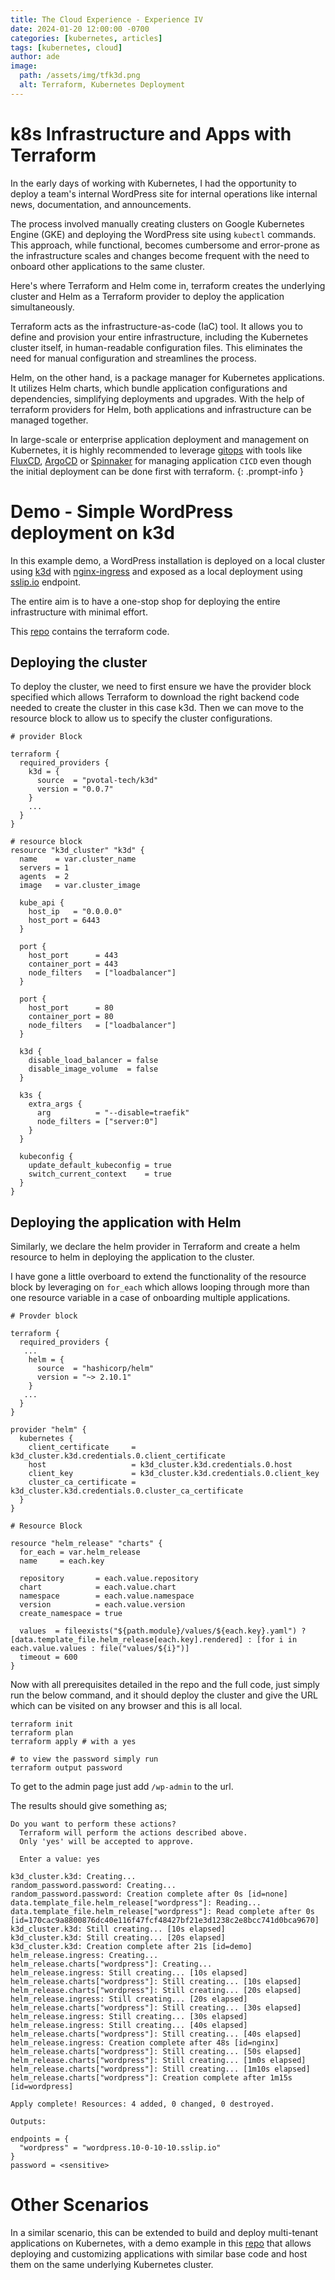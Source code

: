 ```yaml
---
title: The Cloud Experience - Experience IV
date: 2024-01-20 12:00:00 -0700
categories: [kubernetes, articles]
tags: [kubernetes, cloud]
author: ade
image:
  path: /assets/img/tfk3d.png
  alt: Terraform, Kubernetes Deployment
---
```

# k8s Infrastructure and Apps with Terraform

In the early days of working with Kubernetes, I had the opportunity to deploy a team's internal WordPress site for internal operations like internal news, documentation, and announcements.

The process involved manually creating clusters on Google Kubernetes Engine (GKE) and deploying the WordPress site using `kubectl` commands. This approach, while functional, becomes cumbersome and error-prone as the infrastructure scales and changes become frequent with the need to onboard other applications to the same cluster.

Here's where Terraform and Helm come in, terraform creates the underlying cluster and Helm as a Terraform provider to deploy the application simultaneously.

Terraform acts as the infrastructure-as-code (IaC) tool. It allows you to define and provision your entire infrastructure, including the Kubernetes cluster itself, in human-readable configuration files. This eliminates the need for manual configuration and streamlines the process.

Helm, on the other hand, is a package manager for Kubernetes applications. It utilizes Helm charts, which bundle application configurations and dependencies, simplifying deployments and upgrades. With the help of terraform providers for Helm, both applications and infrastructure can be managed together.

>
In large-scale or enterprise application deployment and management on Kubernetes, it is highly recommended to leverage [gitops](https://about.gitlab.com/topics/gitops/) with tools like [FluxCD](https://fluxcd.io/), [ArgoCD](https://argoproj.github.io/) or [Spinnaker](https://spinnaker.io/) for managing application `CICD` even though the initial deployment can be done first with terraform.
{: .prompt-info }

# Demo - Simple WordPress deployment on k3d

In this example demo, a WordPress installation is deployed on a local cluster using [k3d](https://k3d.io/) with [nginx-ingress](https://github.com/kubernetes/ingress-nginx) and exposed as a local deployment using [sslip.io](https://sslip.io/) endpoint.

The entire aim is to have a one-stop shop for deploying the entire infrastructure with minimal effort.

This [repo](https://github.com/adekoyadapo/terraform-k3d) contains the terraform code.

## Deploying the cluster

To deploy the cluster, we need to first ensure we have the provider block specified which allows Terraform to download the right backend code needed to create the cluster in this case k3d. Then we can move to the resource block to allow us to specify the cluster configurations.

  

```
# provider Block

terraform {
  required_providers {
    k3d = {
      source  = "pvotal-tech/k3d"
      version = "0.0.7"
    }
    ...
  }
}

# resource block
resource "k3d_cluster" "k3d" {
  name    = var.cluster_name
  servers = 1
  agents  = 2
  image   = var.cluster_image

  kube_api {
    host_ip   = "0.0.0.0"
    host_port = 6443
  }

  port {
    host_port      = 443
    container_port = 443
    node_filters   = ["loadbalancer"]
  }

  port {
    host_port      = 80
    container_port = 80
    node_filters   = ["loadbalancer"]
  }

  k3d {
    disable_load_balancer = false
    disable_image_volume  = false
  }

  k3s {
    extra_args {
      arg          = "--disable=traefik"
      node_filters = ["server:0"]
    }
  }

  kubeconfig {
    update_default_kubeconfig = true
    switch_current_context    = true
  }
}

```

## Deploying the application with Helm

Similarly, we declare the helm provider in Terraform and create a helm resource to helm in deploying the application to the cluster.

I have gone a little overboard to extend the functionality of the resource block by leveraging on `for_each` which allows looping through more than one resource variable in a case of onboarding multiple applications.

```
# Provder block

terraform {
  required_providers {
   ...
    helm = {
      source  = "hashicorp/helm"
      version = "~> 2.10.1"
    }
   ...
  }
}

provider "helm" {
  kubernetes {
    client_certificate     = k3d_cluster.k3d.credentials.0.client_certificate
    host                   = k3d_cluster.k3d.credentials.0.host
    client_key             = k3d_cluster.k3d.credentials.0.client_key
    cluster_ca_certificate = k3d_cluster.k3d.credentials.0.cluster_ca_certificate
  }
}

# Resource Block

resource "helm_release" "charts" {
  for_each = var.helm_release
  name     = each.key

  repository       = each.value.repository
  chart            = each.value.chart
  namespace        = each.value.namespace
  version          = each.value.version
  create_namespace = true

  values  = fileexists("${path.module}/values/${each.key}.yaml") ? [data.template_file.helm_release[each.key].rendered] : [for i in each.value.values : file("values/${i}")]
  timeout = 600
}

```

Now with all prerequisites detailed in the repo and the full code, just simply run the below command, and it should deploy the cluster and give the URL which can be visited on any browser and this is all local.

```
terraform init
terraform plan
terraform apply # with a yes

# to view the password simply run
terraform output password

```

To get to the admin page just add `/wp-admin` to the url.

The results should give something as;
```
Do you want to perform these actions?
  Terraform will perform the actions described above.
  Only 'yes' will be accepted to approve.

  Enter a value: yes

k3d_cluster.k3d: Creating...
random_password.password: Creating...
random_password.password: Creation complete after 0s [id=none]
data.template_file.helm_release["wordpress"]: Reading...
data.template_file.helm_release["wordpress"]: Read complete after 0s [id=170cac9a8800876dc40e116f47fcf48427bf21e3d1238c2e8bcc741d0bca9670]
k3d_cluster.k3d: Still creating... [10s elapsed]
k3d_cluster.k3d: Still creating... [20s elapsed]
k3d_cluster.k3d: Creation complete after 21s [id=demo]
helm_release.ingress: Creating...
helm_release.charts["wordpress"]: Creating...
helm_release.ingress: Still creating... [10s elapsed]
helm_release.charts["wordpress"]: Still creating... [10s elapsed]
helm_release.charts["wordpress"]: Still creating... [20s elapsed]
helm_release.ingress: Still creating... [20s elapsed]
helm_release.charts["wordpress"]: Still creating... [30s elapsed]
helm_release.ingress: Still creating... [30s elapsed]
helm_release.ingress: Still creating... [40s elapsed]
helm_release.charts["wordpress"]: Still creating... [40s elapsed]
helm_release.ingress: Creation complete after 48s [id=nginx]
helm_release.charts["wordpress"]: Still creating... [50s elapsed]
helm_release.charts["wordpress"]: Still creating... [1m0s elapsed]
helm_release.charts["wordpress"]: Still creating... [1m10s elapsed]
helm_release.charts["wordpress"]: Creation complete after 1m15s [id=wordpress]

Apply complete! Resources: 4 added, 0 changed, 0 destroyed.

Outputs:

endpoints = {
  "wordpress" = "wordpress.10-0-10-10.sslip.io"
}
password = <sensitive>
```
# Other Scenarios

In a similar scenario, this can be extended to build and deploy multi-tenant applications on Kubernetes, with a demo example in this [repo](https://github.com/adekoyadapo/k8s-multitenant-app.git) that allows deploying and customizing applications with similar base code and host them on the same underlying Kubernetes cluster.
